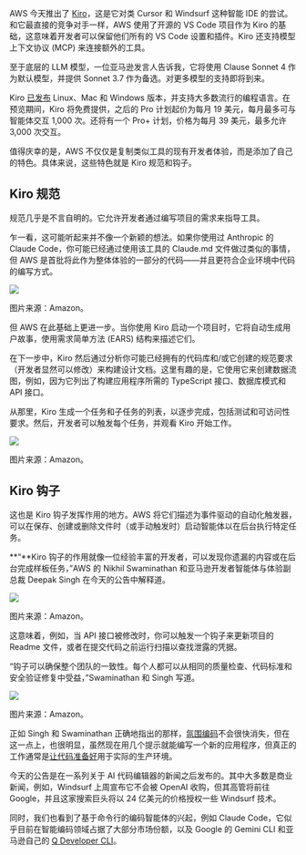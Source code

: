 AWS 今天推出了 [Kiro](https://kiro.dev)，这是它对类 Cursor 和 Windsurf 这种智能 IDE 的尝试。和它最直接的竞争对手一样，AWS 使用了开源的 VS Code 项目作为 Kiro 的基础，这意味着开发者可以保留他们所有的 VS Code 设置和插件。Kiro 还支持模型上下文协议 (MCP) 来连接额外的工具。

至于底层的 LLM 模型，一位亚马逊发言人告诉我，它将使用 Clause Sonnet 4 作为默认模型，并提供 Sonnet 3.7 作为备选。对更多模型的支持即将到来。

Kiro [已发布](https://kiro.dev/blog/introducing-kiro/) Linux、Mac 和 Windows 版本，并支持大多数流行的编程语言。在预览期间，Kiro 将免费提供，之后的 Pro 计划起价为每月 19 美元，每月最多可与智能体交互 1,000 次。还将有一个 Pro+ 计划，价格为每月 39 美元，最多允许 3,000 次交互。

值得庆幸的是，AWS 不仅仅是复制类似工具的现有开发者体验，而是添加了自己的特色。具体来说，这些特色就是 Kiro 规范和钩子。

## Kiro 规范

规范几乎是不言自明的。它允许开发者通过编写项目的需求来指导工具。

乍一看，这可能听起来并不像一个新颖的想法。如果你使用过 Anthropic 的 Claude Code，你可能已经通过使用该工具的 Claude.md 文件做过类似的事情，但 AWS 是首批将此作为整体体验的一部分的代码——并且更符合企业环境中代码的编写方式。

[![](https://cdn.thenewstack.io/media/2025/07/2c687f79-kiro-specs-3.png)](https://cdn.thenewstack.io/media/2025/07/2c687f79-kiro-specs-3.png)

图片来源：Amazon。

但 AWS 在此基础上更进一步。当你使用 Kiro 启动一个项目时，它将自动生成用户故事，使用需求简单方法 (EARS) 结构来描述它们。

在下一步中，Kiro 然后通过分析你可能已经拥有的代码库和/或它创建的规范要求（开发者显然可以修改）来构建设计文档。这里有趣的是，它使用它来创建数据流图，例如，因为它列出了构建应用程序所需的 TypeScript 接口、数据库模式和 API 接口。

从那里，Kiro 生成一个任务和子任务的列表，以逐步完成，包括测试和可访问性要求。然后，开发者可以触发每个任务，并观看 Kiro 开始工作。

[![](https://cdn.thenewstack.io/media/2025/07/9fea1913-kiro-specs-1.png)](https://cdn.thenewstack.io/media/2025/07/9fea1913-kiro-specs-1.png)

图片来源：Amazon。

## Kiro 钩子

这也是 Kiro 钩子发挥作用的地方。AWS 将它们描述为事件驱动的自动化触发器，可以在保存、创建或删除文件时（或手动触发时）启动智能体以在后台执行特定任务。

**“**Kiro 钩子的作用就像一位经验丰富的开发者，可以发现你遗漏的内容或在后台完成样板任务，”AWS 的 Nikhil Swaminathan 和亚马逊开发者智能体与体验副总裁 Deepak Singh 在今天的公告中解释道。

[![](https://cdn.thenewstack.io/media/2025/07/b9b73ac3-kiro-agent-hooks-1.png)](https://cdn.thenewstack.io/media/2025/07/b9b73ac3-kiro-agent-hooks-1.png)

图片来源：Amazon。

这意味着，例如，当 API 接口被修改时，你可以触发一个钩子来更新项目的 Readme 文件，或者在提交代码之前运行扫描以查找泄露的凭据。

“钩子可以确保整个团队的一致性。每个人都可以从相同的质量检查、代码标准和安全验证修复中受益，”Swaminathan 和 Singh 写道。

[![](https://cdn.thenewstack.io/media/2025/07/9fbdc436-kiro-agent-hooks-2.png)](https://cdn.thenewstack.io/media/2025/07/9fbdc436-kiro-agent-hooks-2.png)

图片来源：Amazon。

正如 Singh 和 Swaminathan 正确地指出的那样，[氛围编码](https://thenewstack.io/from-vibe-coding-to-vibe-engineering-its-time-to-stop-riffing-with-ai/)不会很快消失，但在这一点上，也很明显，虽然现在用几个提示就能编写一个新的应用程序，但真正的工作通常是[让代码准备好](https://thenewstack.io/after-vibe-coding-comes-vibe-testing-almost/)用于实际的生产环境。

今天的公告是在一系列关于 AI 代码编辑器的新闻之后发布的。其中大多数是商业新闻，例如，Windsurf 上周宣布它不会被 OpenAI 收购，但其高管将前往 Google，并且这家搜索巨头将以 24 亿美元的价格授权一些 Windsurf 技术。

同时，我们也看到了基于命令行的编码智能体的兴起，例如 Claude Code，它似乎目前在智能编码领域占据了大部分市场份额，以及 Google 的 Gemini CLI 和亚马逊自己的 [Q Developer CLI](https://thenewstack.io/code-in-your-native-tongue-amazon-q-developer-goes-global/)。